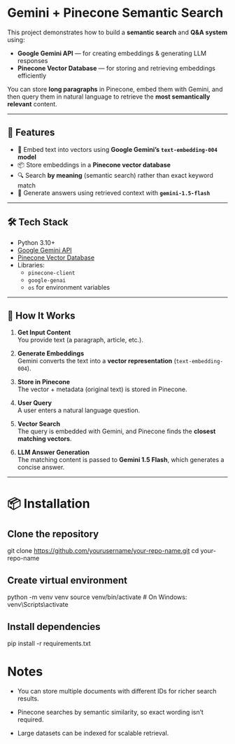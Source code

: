 # Gemini + Pinecone Semantic Search

This project demonstrates how to build a **semantic search** and **Q&A system** using:

- **Google Gemini API** — for creating embeddings & generating LLM responses  
- **Pinecone Vector Database** — for storing and retrieving embeddings efficiently

You can store **long paragraphs** in Pinecone, embed them with Gemini, and then query them in natural language to retrieve the **most semantically relevant** content.

---

## 🚀 Features

- 📌 Embed text into vectors using **Google Gemini’s `text-embedding-004` model**
- 📦 Store embeddings in a **Pinecone vector database**
- 🔍 Search **by meaning** (semantic search) rather than exact keyword match
- 🤖 Generate answers using retrieved context with **`gemini-1.5-flash`**

---

## 🛠 Tech Stack

- Python 3.10+
- [Google Gemini API](https://ai.google.dev/)
- [Pinecone Vector Database](https://www.pinecone.io/)
- Libraries:
  - `pinecone-client`
  - `google-genai`
  - `os` for environment variables

---

## 📂 How It Works

1. **Get Input Content**  
   You provide text (a paragraph, article, etc.).

2. **Generate Embeddings**  
   Gemini converts the text into a **vector representation** (`text-embedding-004`).

3. **Store in Pinecone**  
   The vector + metadata (original text) is stored in Pinecone.

4. **User Query**  
   A user enters a natural language question.

5. **Vector Search**  
   The query is embedded with Gemini, and Pinecone finds the **closest matching vectors**.

6. **LLM Answer Generation**  
   The matching content is passed to **Gemini 1.5 Flash**, which generates a concise answer.

---

# 📦 Installation

## Clone the repository
git clone https://github.com/yourusername/your-repo-name.git
cd your-repo-name

## Create virtual environment
python -m venv venv
source venv/bin/activate  # On Windows: venv\Scripts\activate

## Install dependencies
pip install -r requirements.txt

# Notes

- You can store multiple documents with different IDs for richer search results.

- Pinecone searches by semantic similarity, so exact wording isn’t required.

- Large datasets can be indexed for scalable retrieval.
